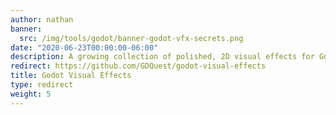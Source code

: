 ```yaml
---
author: nathan
banner:
  src: /img/tools/godot/banner-godot-vfx-secrets.png
date: "2020-06-23T00:00:00-06:00"
description: A growing collection of polished, 2D visual effects for Godot.
redirect: https://github.com/GDQuest/godot-visual-effects
title: Godot Visual Effects
type: redirect
weight: 5
---
```



